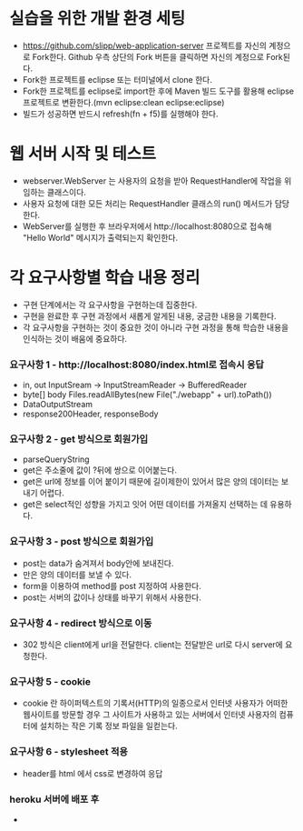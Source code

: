 # 실습을 위한 개발 환경 세팅
* https://github.com/slipp/web-application-server 프로젝트를 자신의 계정으로 Fork한다. Github 우측 상단의 Fork 버튼을 클릭하면 자신의 계정으로 Fork된다.
* Fork한 프로젝트를 eclipse 또는 터미널에서 clone 한다.
* Fork한 프로젝트를 eclipse로 import한 후에 Maven 빌드 도구를 활용해 eclipse 프로젝트로 변환한다.(mvn eclipse:clean eclipse:eclipse)
* 빌드가 성공하면 반드시 refresh(fn + f5)를 실행해야 한다.

# 웹 서버 시작 및 테스트
* webserver.WebServer 는 사용자의 요청을 받아 RequestHandler에 작업을 위임하는 클래스이다.
* 사용자 요청에 대한 모든 처리는 RequestHandler 클래스의 run() 메서드가 담당한다.
* WebServer를 실행한 후 브라우저에서 http://localhost:8080으로 접속해 "Hello World" 메시지가 출력되는지 확인한다.

# 각 요구사항별 학습 내용 정리
* 구현 단계에서는 각 요구사항을 구현하는데 집중한다. 
* 구현을 완료한 후 구현 과정에서 새롭게 알게된 내용, 궁금한 내용을 기록한다.
* 각 요구사항을 구현하는 것이 중요한 것이 아니라 구현 과정을 통해 학습한 내용을 인식하는 것이 배움에 중요하다. 

### 요구사항 1 - http://localhost:8080/index.html로 접속시 응답
* in, out  InputSream -> InputStreamReader -> BufferedReader
* byte[] body Files.readAllBytes(new File("./webapp" + url).toPath())
* DataOutputStream
* response200Header, responseBody

### 요구사항 2 - get 방식으로 회원가입
* parseQueryString
* get은 주소줄에 값이 ?뒤에 쌍으로 이어붙는다.
* get은 url에 정보를 이어 붙이기 때문에 길이제한이 있어서 많은 양의 데이터는 보내기 어렵다.
* get은 select적인 성향을 가지고 잇어 어떤 데이터를 가져올지 선택하는 데 유용하다.

### 요구사항 3 - post 방식으로 회원가입
* post는 data가 숨겨져서 body안에 보내진다.
* 만은 양의 데이터를 보낼 수 있다.
* form을 이용하여 method를 post 지정하여 사용한다.
* post는 서버의 값이나 상태를 바꾸기 위해서 사용한다.

### 요구사항 4 - redirect 방식으로 이동
* 302 방식은 client에게 url을 전달한다. client는 전달받은 url로 다시 server에 요청한다.

### 요구사항 5 - cookie
* cookie 란 하이퍼텍스트의 기록서(HTTP)의 일종으로서 인터넷 사용자가 어떠한 웹사이트를 방문할 경우 그 사이트가 사용하고 있는 서버에서 인터넷 사용자의 컴퓨터에 설치하는 작은 기록 정보 파일을 일컫는다.

### 요구사항 6 - stylesheet 적용
* header를 html 에서 css로 변경하여 응답

### heroku 서버에 배포 후
* 